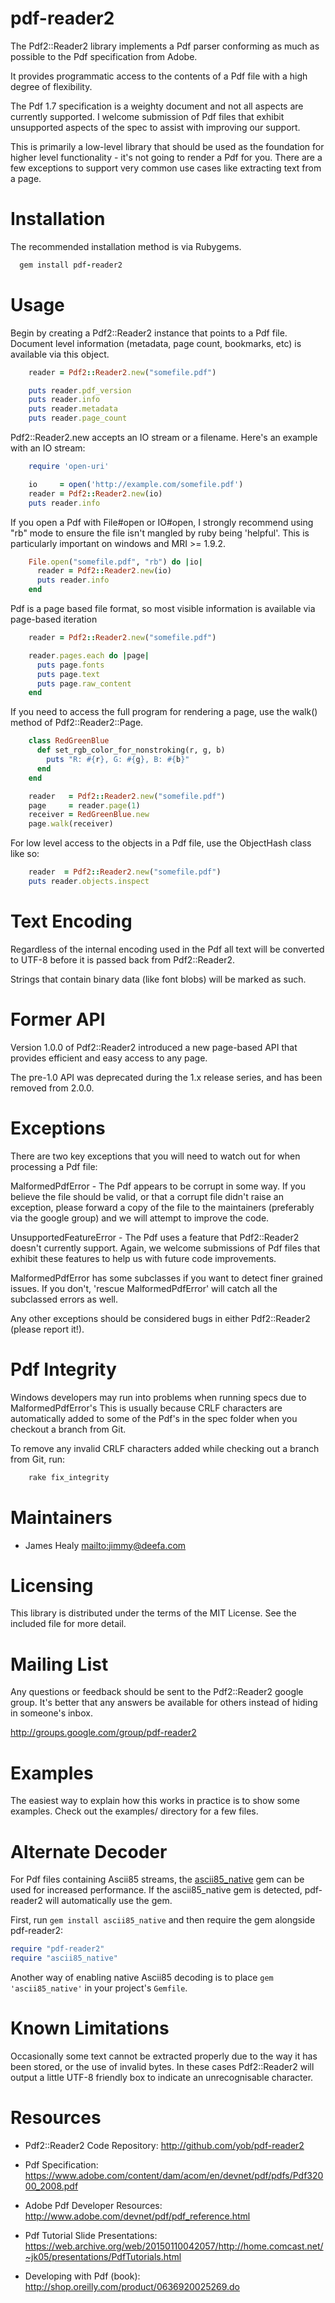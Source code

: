 # pdf-reader2

The Pdf2::Reader2 library implements a Pdf parser conforming as much as possible
to the Pdf specification from Adobe.

It provides programmatic access to the contents of a Pdf file with a high
degree of flexibility.

The Pdf 1.7 specification is a weighty document and not all aspects are
currently supported. I welcome submission of Pdf files that exhibit
unsupported aspects of the spec to assist with improving our support.

This is primarily a low-level library that should be used as the foundation for
higher level functionality - it's not going to render a Pdf for you. There are
a few exceptions to support very common use cases like extracting text from a
page.

# Installation

The recommended installation method is via Rubygems.

```ruby
  gem install pdf-reader2
```

# Usage

Begin by creating a Pdf2::Reader2 instance that points to a Pdf file. Document
level information (metadata, page count, bookmarks, etc) is available via
this object.

```ruby
    reader = Pdf2::Reader2.new("somefile.pdf")

    puts reader.pdf_version
    puts reader.info
    puts reader.metadata
    puts reader.page_count
 ```

Pdf2::Reader2.new accepts an IO stream or a filename. Here's an example with
an IO stream:

```ruby
    require 'open-uri'

    io     = open('http://example.com/somefile.pdf')
    reader = Pdf2::Reader2.new(io)
    puts reader.info
 ```

If you open a Pdf with File#open or IO#open, I strongly recommend using "rb"
mode to ensure the file isn't mangled by ruby being 'helpful'. This is
particularly important on windows and MRI >= 1.9.2.

```ruby
    File.open("somefile.pdf", "rb") do |io|
      reader = Pdf2::Reader2.new(io)
      puts reader.info
    end
 ```

Pdf is a page based file format, so most visible information is available via
page-based iteration

```ruby
    reader = Pdf2::Reader2.new("somefile.pdf")

    reader.pages.each do |page|
      puts page.fonts
      puts page.text
      puts page.raw_content
    end
```

If you need to access the full program for rendering a page, use the walk() method
of Pdf2::Reader2::Page.

```ruby
    class RedGreenBlue
      def set_rgb_color_for_nonstroking(r, g, b)
        puts "R: #{r}, G: #{g}, B: #{b}"
      end
    end

    reader   = Pdf2::Reader2.new("somefile.pdf")
    page     = reader.page(1)
    receiver = RedGreenBlue.new
    page.walk(receiver)
```

For low level access to the objects in a Pdf file, use the ObjectHash class like
so:

```ruby
    reader  = Pdf2::Reader2.new("somefile.pdf")
    puts reader.objects.inspect
```

# Text Encoding

Regardless of the internal encoding used in the Pdf all text will be converted
to UTF-8 before it is passed back from Pdf2::Reader2.

Strings that contain binary data (like font blobs) will be marked as such.

# Former API

Version 1.0.0 of Pdf2::Reader2 introduced a new page-based API that provides
efficient and easy access to any page.

The pre-1.0 API was deprecated during the 1.x release series, and has been
removed from 2.0.0.

# Exceptions

There are two key exceptions that you will need to watch out for when processing a
Pdf file:

MalformedPdfError - The Pdf appears to be corrupt in some way. If you believe the
file should be valid, or that a corrupt file didn't raise an exception, please
forward a copy of the file to the maintainers (preferably via the google group)
and we will attempt to improve the code.

UnsupportedFeatureError - The Pdf uses a feature that Pdf2::Reader2 doesn't currently
support. Again, we welcome submissions of Pdf files that exhibit these features to help
us with future code improvements.

MalformedPdfError has some subclasses if you want to detect finer grained issues. If you
don't, 'rescue MalformedPdfError' will catch all the subclassed errors as well.

Any other exceptions should be considered bugs in either Pdf2::Reader2 (please
report it!).

# Pdf Integrity

Windows developers may run into problems when running specs due to MalformedPdfError's
This is usually because CRLF characters are automatically added to some of the Pdf's in
the spec folder when you checkout a branch from Git.

To remove any invalid CRLF characters added while checking out a branch from Git, run:

```ruby
    rake fix_integrity
```

# Maintainers

* James Healy <mailto:jimmy@deefa.com>

# Licensing

This library is distributed under the terms of the MIT License. See the included file for
more detail.

# Mailing List

Any questions or feedback should be sent to the Pdf2::Reader2 google group. It's
better that any answers be available for others instead of hiding in someone's
inbox.

http://groups.google.com/group/pdf-reader2

# Examples

The easiest way to explain how this works in practice is to show some examples.
Check out the examples/ directory for a few files.

# Alternate Decoder

For Pdf files containing Ascii85 streams, the [ascii85_native](https://github.com/AnomalousBit/ascii85_native) gem can be used for increased performance. If the ascii85_native gem is detected, pdf-reader2 will automatically use the gem.

First, run `gem install ascii85_native` and then require the gem alongside pdf-reader2:

```ruby
require "pdf-reader2"
require "ascii85_native"
```

Another way of enabling native Ascii85 decoding is to place `gem 'ascii85_native'` in your project's `Gemfile`.

# Known Limitations

Occasionally some text cannot be extracted properly due to the way it has been
stored, or the use of invalid bytes. In these cases Pdf2::Reader2 will output a
little UTF-8 friendly box to indicate an unrecognisable character.

# Resources

* Pdf2::Reader2 Code Repository: http://github.com/yob/pdf-reader2

* Pdf Specification: https://www.adobe.com/content/dam/acom/en/devnet/pdf/pdfs/Pdf32000_2008.pdf

* Adobe Pdf Developer Resources: http://www.adobe.com/devnet/pdf/pdf_reference.html

* Pdf Tutorial Slide Presentations: https://web.archive.org/web/20150110042057/http://home.comcast.net/~jk05/presentations/PdfTutorials.html

* Developing with Pdf (book): http://shop.oreilly.com/product/0636920025269.do

